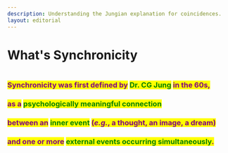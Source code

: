 ```yaml
---
description: Understanding the Jungian explanation for coincidences.
layout: editorial
---
```


# What's Synchronicity

<figure><img src="../../../../../.gitbook/assets/pexels-btgl-♡-17091351.jpg" alt=""><figcaption></figcaption></figure>

### <mark style="color:purple;">Synchronicity was first defined by</mark> <mark style="color:green;">Dr. CG Jung</mark> <mark style="color:purple;">in the 60s,</mark>&#x20;

### <mark style="color:purple;">as a</mark> <mark style="color:green;">psychologically meaningful connection</mark>&#x20;

### <mark style="color:purple;">between an</mark> <mark style="color:green;">inner event</mark> <mark style="color:purple;">(</mark>_<mark style="color:purple;">e.g.</mark>_<mark style="color:purple;">, a thought, an image, a dream)</mark>&#x20;

### <mark style="color:purple;">and one or more</mark> <mark style="color:green;">external events occurring simultaneously</mark><mark style="color:purple;">.</mark>
